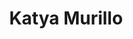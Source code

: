 ---
# Display name
title: Katya Murillo
first_name: Katya
last_name: Murillo

weight: 20

# Is this the primary user of the site?
superuser: false

# Role/position/tagline
role: 

# Organizations/Affiliations to show in About widget
organizations:
- name: University of Maryland, College Park
  url: https://umd.edu

# Social/Academic Networking
# For available icons, see: https://sourcethemes.com/academic/docs/page-builder/#icons
#   For an email link, use "fas" icon pack, "envelope" icon, and a link in the
#   form "mailto:your-email@example.com" or "/#contact" for contact widget.
social:
# - icon: globe
#   icon_pack: fas
#   link: 
# - icon: envelope
#   icon_pack: fas
#   link: 'mailto:anil@umd.edu'
# - icon: linkedin
#   icon_pack: fab
#   link: https://www.linkedin.com/in/katya-murillo-061b11243
- icon: twitter
  icon_pack: fab
  link: https://twitter.com/KatyaMurVal

# Highlight the author in author lists? (true/false)
highlight_name: true

user_groups:
- Staff
---